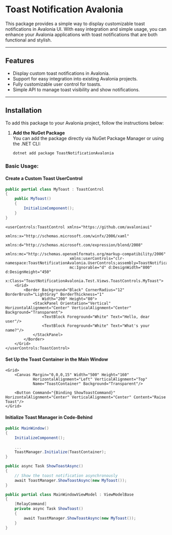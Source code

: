 # Toast Notification Avalonia

This package provides a simple way to display customizable toast notifications in Avalonia UI. With easy integration and simple usage, you can enhance your Avalonia applications with toast notifications that are both functional and stylish.

---

## Features

- Display custom toast notifications in Avalonia.
- Support for easy integration into existing Avalonia projects.
- Fully customizable user control for toasts.
- Simple API to manage toast visibility and show notifications.

---

## Installation

To add this package to your Avalonia project, follow the instructions below:

1. **Add the NuGet Package**  
   You can add the package directly via NuGet Package Manager or using the .NET CLI:
   
   ```bash
   dotnet add package ToastNotificationAvalonia

### Basic Usage:

#### Create a Custom Toast UserControl

```csharp
public partial class MyToast : ToastControl
{
    public MyToast()
    {
        InitializeComponent();
    }
}
```

```xaml
<userControls:ToastControl xmlns="https://github.com/avaloniaui"
                            xmlns:x="http://schemas.microsoft.com/winfx/2006/xaml"
                            xmlns:d="http://schemas.microsoft.com/expression/blend/2008"
                            xmlns:mc="http://schemas.openxmlformats.org/markup-compatibility/2006"
                            xmlns:userControls="clr-namespace:ToastNotificationAvalonia.UserControls;assembly=ToastNotificationAvalonia"
                            mc:Ignorable="d" d:DesignWidth="800" d:DesignHeight="450"
                            x:Class="ToastNotificationAvalonia.Test.Views.ToastControls.MyToast">
    <Grid>
        <Border Background="Black" CornerRadius="12" BorderBrush="LightGray" BorderThickness="1"
                Width="200" Height="80">
            <StackPanel Orientation="Vertical" HorizontalAlignment="Center" VerticalAlignment="Center" Background="Transparent">
                <TextBlock Foreground="White" Text="Hello, dear user"/>
                <TextBlock Foreground="White" Text="What's your name?"/>
            </StackPanel>
        </Border>
    </Grid>
</userControls:ToastControl>
```
#### Set Up the Toast Container in the Main Window

```xaml
<Grid>
    <Canvas Margin="0,0,0,15" Width="500" Height="160" 
            HorizontalAlignment="Left" VerticalAlignment="Top" 
            Name="ToastContainer" Background="Transparent"/>
    
    <Button Command="{Binding ShowToastCommand}" HorizontalAlignment="Center" VerticalAlignment="Center" Content="Raise Toast"/>
</Grid>
```

#### Initialize Toast Manager in Code-Behind
```csharp
public MainWindow()
{
    InitializeComponent();
    
    ...
    ToastManager.Initialize(ToastContainer);
}

public async Task ShowToastAsync()
{
    // Show the toast notification asynchronously
    await ToastManager.ShowToastAsync(new MyToast());
}
```

```csharp
public partial class MainWindowViewModel : ViewModelBase
{
    [RelayCommand]
    private async Task ShowToast()
    {
        await ToastManager.ShowToastAsync(new MyToast());
    }
}
```
